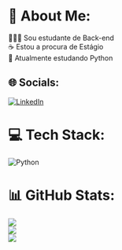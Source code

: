 # 💫 About Me:
👨🏼‍💻 Sou estudante de Back-end    <br>☕ Estou a procura de Estágio<br>🐍 Atualmente estudando Python 


## 🌐 Socials:
[![LinkedIn](https://img.shields.io/badge/LinkedIn-%230077B5.svg?logo=linkedin&logoColor=white)](https://linkedin.com/in/https://www.linkedin.com/in/lucas-s-vkj/) 

# 💻 Tech Stack:
![Python](https://img.shields.io/badge/python-3670A0?style=for-the-badge&logo=python&logoColor=ffdd54)
# 📊 GitHub Stats:
![](https://github-readme-stats.vercel.app/api?username=LucasArauj99&theme=monokai&hide_border=false&include_all_commits=false&count_private=false)<br/>
![](https://github-readme-streak-stats.herokuapp.com/?user=LucasArauj99&theme=monokai&hide_border=false)<br/>
![](https://github-readme-stats.vercel.app/api/top-langs/?username=LucasArauj99&theme=monokai&hide_border=false&include_all_commits=false&count_private=false&layout=compact)

<!-- Proudly created with GPRM ( https://gprm.itsvg.in ) -->
